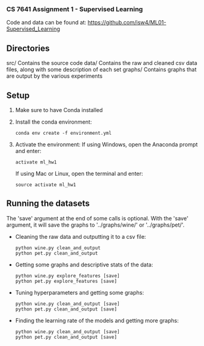 ### CS 7641 Assignment 1 - Supervised Learning

Code and data can be found at: https://github.com/isw4/ML01-Supervised_Learning

## Directories
src/        Contains the source code
data/       Contains the raw and cleaned csv data files, along with some description of each set
graphs/     Contains graphs that are output by the various experiments


## Setup

1)  Make sure to have Conda installed

2)  Install the conda environment:
    ~~~
    conda env create -f environment.yml
    ~~~

3)  Activate the environment:
    If using Windows, open the Anaconda prompt and enter:
    ~~~
    activate ml_hw1
    ~~~

    If using Mac or Linux, open the terminal and enter:
    ~~~
    source activate ml_hw1
    ~~~


## Running the datasets
The 'save' argument at the end of some calls is optional. With the 'save' argument, it will save
the graphs to '../graphs/wine/' or '../graphs/pet/'.

-   Cleaning the raw data and outputting it to a csv file:
    ~~~
    python wine.py clean_and_output
    python pet.py clean_and_output
    ~~~

-   Getting some graphs and descriptive stats of the data:
    ~~~
    python wine.py explore_features [save]
    python pet.py explore_features [save]
    ~~~

-   Tuning hyperparameters and getting some graphs:
    ~~~
    python wine.py clean_and_output [save]
    python pet.py clean_and_output [save]
    ~~~

-   Finding the learning rate of the models and getting more graphs:
    ~~~
    python wine.py clean_and_output [save]
    python pet.py clean_and_output [save]
    ~~~
